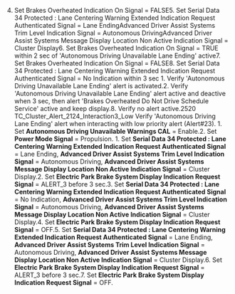 4. Set Brakes Overheated Indication On Signal = FALSE5. Set Serial Data 34 Protected : Lane Centering Warning Extended Indication Request Authenticated Signal = Lane EndingAdvanced Driver Assist Systems Trim Level Indication Signal = Autonomous DrivingAdvanced Driver Assist Systems Message Display Location Non Active Indication Signal = Cluster Display6. Set Brakes Overheated Indication On Signal = TRUE within 2 sec of 'Autonomous Driving Unavailable Lane Ending' active7. Set Brakes Overheated Indication On Signal = FALSE8. Set Serial Data 34 Protected : Lane Centering Warning Extended Indication Request Authenticated Signal = No Indication within 3 sec 1. Verify 'Autonomous Driving Unavailable Lane Ending' alert is activated.2. Verify 'Autonomous Driving Unavailable Lane Ending' alert active and deactive when 3 sec, then alert 'Brakes Overheated Do Not Drive Schedule Service' active and keep display.8. Verify no alert active.2520 TC_Cluster_Alert_2124_Interaction3_Low Verify 'Autonomous Driving Lane Ending' alert when interacting with low priority alert (Alert#23). 1. Set **Autonomous Driving Unavailable Warnings CAL** = Enable.2. Set **Power Mode Signal** = Propulsion. 1. Set **Serial Data 34 Protected : Lane Centering Warning Extended Indication Request Authenticated Signal** = Lane Ending, **Advanced Driver Assist Systems Trim Level Indication Signal** = Autonomous Driving, **Advanced Driver Assist Systems Message Display Location Non Active Indication Signal** = Cluster Display.2. Set **Electric Park Brake System Display Indication Request Signal** = ALERT_3 before 3 sec.3. Set **Serial Data 34 Protected : Lane Centering Warning Extended Indication Request Authenticated Signal** = No Indication, **Advanced Driver Assist Systems Trim Level Indication Signal** = Autonomous Driving, **Advanced Driver Assist Systems Message Display Location Non Active Indication Signal** = Cluster Display.4. Set **Electric Park Brake System Display Indication Request Signal** = OFF.5. Set **Serial Data 34 Protected : Lane Centering Warning Extended Indication Request Authenticated Signal** = Lane Ending, **Advanced Driver Assist Systems Trim Level Indication Signal** = Autonomous Driving, **Advanced Driver Assist Systems Message Display Location Non Active Indication Signal** = Cluster Display.6. Set **Electric Park Brake System Display Indication Request Signal** = ALERT_3 before 3 sec.7. Set **Electric Park Brake System Display Indication Request Signal** = OFF.
